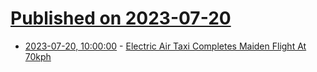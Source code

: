 # [Published on 2023-07-20](index.md)

* [2023-07-20, 10:00:00](https://tech.slashdot.org/story/23/07/19/235227/electric-air-taxi-completes-maiden-flight-at-70kph?utm_source=rss1.0mainlinkanon&utm_medium=feed) - [Electric Air Taxi Completes Maiden Flight At 70kph](https://tech.slashdot.org/story/23/07/19/235227/electric-air-taxi-completes-maiden-flight-at-70kph?utm_source=rss1.0mainlinkanon&utm_medium=feed)
